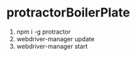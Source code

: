 # protractorBoilerPlate

1. npm i -g protractor
2. webdriver-manager update
3. webdriver-manager start
